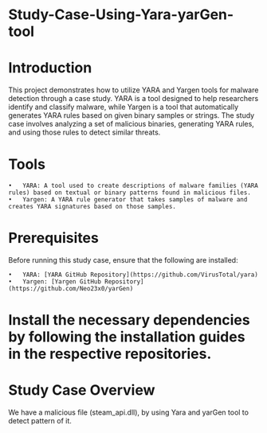 # Study-Case-Using-Yara-yarGen-tool
# Introduction

This project demonstrates how to utilize YARA and Yargen tools for malware detection through a case study. YARA is a tool designed to help researchers identify and classify malware, while Yargen is a tool that automatically generates YARA rules based on given binary samples or strings. The study case involves analyzing a set of malicious binaries, generating YARA rules, and using those rules to detect similar threats.

# Tools

	•	YARA: A tool used to create descriptions of malware families (YARA rules) based on textual or binary patterns found in malicious files.
	•	Yargen: A YARA rule generator that takes samples of malware and creates YARA signatures based on those samples.

# Prerequisites

Before running this study case, ensure that the following are installed:

	•	YARA: [YARA GitHub Repository](https://github.com/VirusTotal/yara)
	•	Yargen: [Yargen GitHub Repository](https://github.com/Neo23x0/yarGen)

# Install the necessary dependencies by following the installation guides in the respective repositories.

# Study Case Overview
We have a malicious file (steam_api.dll), by using Yara and yarGen tool to detect pattern of it.

